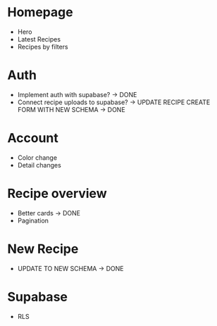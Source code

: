 # Homepage
- Hero
- Latest Recipes
- Recipes by filters

# Auth
- Implement auth with supabase? -> DONE
- Connect recipe uploads to supabase? -> UPDATE RECIPE CREATE FORM WITH NEW SCHEMA -> DONE

# Account
- Color change
- Detail changes

# Recipe overview
- Better cards -> DONE
- Pagination

# New Recipe
- UPDATE TO NEW SCHEMA -> DONE

# Supabase
- RLS
